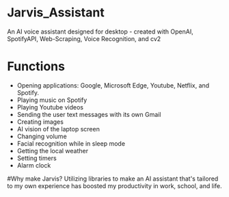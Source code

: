 # Jarvis_Assistant
An AI voice assistant designed for desktop - created with OpenAI, SpotifyAPI, Web-Scraping, Voice Recognition, and cv2

# Functions
- Opening applications: Google, Microsoft Edge, Youtube, Netflix, and Spotify.
- Playing music on Spotify
- Playing Youtube videos
- Sending the user text messages with its own Gmail
- Creating images
- AI vision of the laptop screen
- Changing volume
- Facial recognition while in sleep mode
- Getting the local weather
- Setting timers
- Alarm clock

#Why make Jarvis?
Utilizing libraries to make an AI assistant that's tailored to my own experience has boosted my productivity in work, school, and life.
